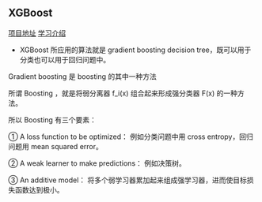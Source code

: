 ## XGBoost
[项目地址](https://github.com/dmlc/xgboost)
[学习介绍](https://www.jianshu.com/p/7e0e2d66b3d4)

* XGBoost 所应用的算法就是 gradient boosting decision tree，既可以用于分类也可以用于回归问题中。

Gradient boosting 是 boosting 的其中一种方法

所谓 Boosting ，就是将弱分离器 f_i(x) 组合起来形成强分类器 F(x) 的一种方法。

所以 Boosting 有三个要素：

① A loss function to be optimized：
例如分类问题中用 cross entropy，回归问题用 mean squared error。

② A weak learner to make predictions：
例如决策树。

③ An additive model：
将多个弱学习器累加起来组成强学习器，进而使目标损失函数达到极小。
